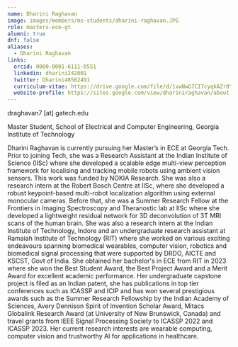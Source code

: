 ```yaml
---
name: Dharini Raghavan
image: images/members/ms-students/dharini-raghavan.JPG
role: masters-ece-gt
alumni: true
dnf: false
aliases:
  - Dharini Raghavan
links:
  orcid: 0000-0001-6111-0551
  linkedin: dharini242001
  twitter: Dharini48562491
  curriculum-vitae: https://drive.google.com/file/d/1vwNwG7CI7cyqkAZr8YZZ8K4dyQhqFlQx/view
  website-profile: https://sites.google.com/view/dhariniraghavan/about
---
```


draghavan7 [at] gatech.edu

Master Student, School of Electrical and Computer Engineering, Georgia Institute of Technology

Dharini Raghavan is currently pursuing her Master’s in ECE at Georgia Tech. Prior to joining Tech, she was a Research Assistant at the Indian Institute of Science (IISc) where she developed a scalable edge multi-view perception framework for localising and tracking mobile robots using ambient vision sensors. This work was funded by NOKIA Research. She was also a research intern at the Robert Bosch Centre at IISc, where she developed a robust keypoint-based multi-robot localization algorithm using external monocular cameras. Before that, she was a Summer Research Fellow at the Frontiers in Imaging Spectroscopy and Theranostic lab at IISc where she developed a lightweight residual network for 3D deconvolution of 3T MRI scans of the human brain. She was also a research intern at the Indian Institute of Technology, Indore and an undergraduate research assistant at Ramaiah Institute of Technology (RIT) where she worked on various exciting endeavours spanning biomedical wearables, computer vision, robotics and biomedical signal processing that were supported by DRDO, AICTE and KSCST, Govt of India. She obtained her bachelor's in ECE from RIT in 2023 where she won the Best Student Award, the Best Project Award and a Merit Award for excellent academic performance. Her undergraduate capstone project is filed as an Indian patent, she has publications in top tier conferences such as ICASSP and ICIP and has won several prestigious awards such as the Summer Research Fellowship by the Indian Academy of Sciences, Avery Dennison Spirit of Invention Scholar Award, Mitacs Globalink Research Award (at University of New Brunswick, Canada) and travel grants from IEEE Signal Processing Society to ICASSP 2022 and ICASSP 2023. Her current research interests are wearable computing, computer vision and trustworthy AI for applications in healthcare. 




